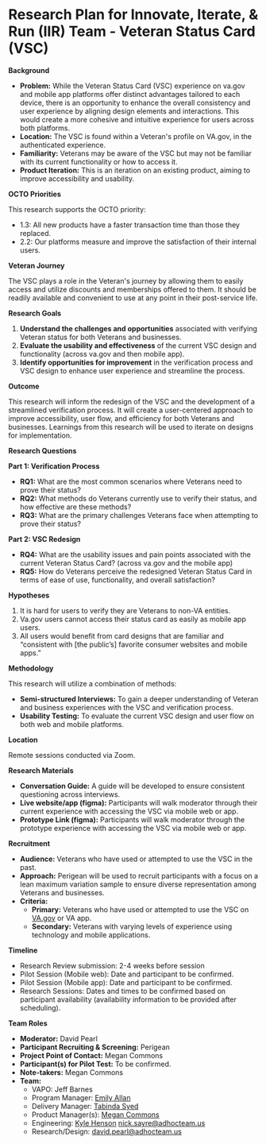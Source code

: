 # Research Plan for Innovate, Iterate, & Run (IIR) Team - Veteran Status Card (VSC)

**Background**

- **Problem:** While the Veteran Status Card (VSC) experience on va.gov and mobile app platforms offer distinct advantages tailored to each device, there is an opportunity to enhance the overall consistency and user experience by aligning design elements and interactions. This would create a more cohesive and intuitive experience for users across both platforms.
- **Location:** The VSC is found within a Veteran's profile on VA.gov, in the authenticated experience.
- **Familiarity:** Veterans may be aware of the VSC but may not be familiar with its current functionality or how to access it.
- **Product Iteration:** This is an iteration on an existing product, aiming to improve accessibility and usability.

**OCTO Priorities**

This research supports the OCTO priority:

- 1.3: All new products have a faster transaction time than those they replaced.
- 2.2: Our platforms measure and improve the satisfaction of their internal users.

**Veteran Journey**

The VSC plays a role in the Veteran's journey by allowing them to easily access and utilize discounts and memberships offered to them. It should be readily available and convenient to use at any point in their post-service life.

**Research Goals**

1. **Understand the challenges and opportunities** associated with verifying Veteran status for both Veterans and businesses.
2. **Evaluate the usability and effectiveness** of the current VSC design and functionality (across va.gov and then mobile app).
3. **Identify opportunities for improvement** in the verification process and VSC design to enhance user experience and streamline the process.

**Outcome**

This research will inform the redesign of the VSC and the development of a streamlined verification process. It will create a user-centered approach to improve accessibility, user flow, and efficiency for both Veterans and businesses. Learnings from this research will be used to iterate on designs for implementation.

**Research Questions**

**Part 1: Verification Process**

- **RQ1:** What are the most common scenarios where Veterans need to prove their status?
- **RQ2:** What methods do Veterans currently use to verify their status, and how effective are these methods?
- **RQ3:** What are the primary challenges Veterans face when attempting to prove their status?

**Part 2: VSC Redesign**

- **RQ4:** What are the usability issues and pain points associated with the current Veteran Status Card? (across va.gov and the mobile app)
- **RQ5:** How do Veterans perceive the redesigned Veteran Status Card in terms of ease of use, functionality, and overall satisfaction?

**Hypotheses**

1. It is hard for users to verify they are Veterans to non-VA entities.
2. Va.gov users cannot access their status card as easily as mobile app users.
3. All users would benefit from card designs that are familiar and “consistent with [the public’s] favorite consumer websites and mobile apps.” 

**Methodology**

This research will utilize a combination of methods:

- **Semi-structured Interviews:** To gain a deeper understanding of Veteran and business experiences with the VSC and verification process.
- **Usability Testing:** To evaluate the current VSC design and user flow on both web and mobile platforms.

**Location**

Remote sessions conducted via Zoom.

**Research Materials**

- **Conversation Guide:** A guide will be developed to ensure consistent questioning across interviews.
- **Live website/app (figma):** Participants will walk moderator through their current experience with accessing the VSC via mobile web or app.
- **Prototype Link (figma):** Participants will walk moderator through the prototype experience with accessing the VSC via mobile web or app.

**Recruitment**

- **Audience:** Veterans who have used or attempted to use the VSC in the past.
- **Approach:** Perigean will be used to recruit participants with a focus on a lean maximum variation sample to ensure diverse representation among Veterans and businesses.
- **Criteria:**
    - **Primary:** Veterans who have used or attempted to use the VSC on [VA.gov](http://VA.gov) or VA app.
    - **Secondary:** Veterans with varying levels of experience using technology and mobile applications.

**Timeline**

- Research Review submission: 2-4 weeks before session
- Pilot Session (Mobile web): Date and participant to be confirmed.
- Pilot Session (Mobile app): Date and participant to be confirmed.
- Research Sessions: Dates and times to be confirmed based on participant availability (availability information to be provided after scheduling).

**Team Roles**

- **Moderator:** David Pearl
- **Participant Recruiting & Screening:** Perigean
- **Project Point of Contact:** Megan Commons
- **Participant(s) for Pilot Test:** To be confirmed.
- **Note-takers:** Megan Commons
- **Team:**
    - VAPO: Jeff Barnes
    - Program Manager: [Emily Allan](mailto:emily@oddball.io)
    - Delivery Manager: [Tabinda Syed](mailto:tabinda.syed@oddball.io)
    - Product Manager(s): [Megan Commons](mailto:megan.commons@oddball.io)
    - Engineering: [Kyle Henson](mailto:kyle.henson@oddball.io) [nick.sayre@adhocteam.us](mailto:nick.sayre@adhocteam.us)
    - Research/Design: [david.pearl@adhocteam.us](mailto:david.pearl@adhocteam.us)
